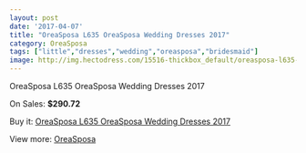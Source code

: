```yaml
---
layout: post
date: '2017-04-07'
title: "OreaSposa L635 OreaSposa Wedding Dresses 2017"
category: OreaSposa
tags: ["little","dresses","wedding","oreasposa","bridesmaid"]
image: http://img.hectodress.com/15516-thickbox_default/oreasposa-l635-oreasposa-wedding-dresses-2013.jpg
---
```

OreaSposa L635 OreaSposa Wedding Dresses 2017

On Sales: **$290.72**
<a href="https://www.hectodress.com/oreasposa/7587-oreasposa-l635-oreasposa-wedding-dresses-2013.html"><amp-img layout="responsive" width="600" height="600" src="//img.hectodress.com/15516-thickbox_default/oreasposa-l635-oreasposa-wedding-dresses-2013.jpg" alt="OreaSposa L635 OreaSposa Wedding Dresses 2017 0" /></a>
<a href="https://www.hectodress.com/oreasposa/7587-oreasposa-l635-oreasposa-wedding-dresses-2013.html"><amp-img layout="responsive" width="600" height="600" src="//img.hectodress.com/15518-thickbox_default/oreasposa-l635-oreasposa-wedding-dresses-2013.jpg" alt="OreaSposa L635 OreaSposa Wedding Dresses 2017 1" /></a>
<a href="https://www.hectodress.com/oreasposa/7587-oreasposa-l635-oreasposa-wedding-dresses-2013.html"><amp-img layout="responsive" width="600" height="600" src="//img.hectodress.com/15517-thickbox_default/oreasposa-l635-oreasposa-wedding-dresses-2013.jpg" alt="OreaSposa L635 OreaSposa Wedding Dresses 2017 2" /></a>

Buy it: [OreaSposa L635 OreaSposa Wedding Dresses 2017](https://www.hectodress.com/oreasposa/7587-oreasposa-l635-oreasposa-wedding-dresses-2013.html "OreaSposa L635 OreaSposa Wedding Dresses 2017")

View more: [OreaSposa](https://www.hectodress.com/132-oreasposa "OreaSposa")